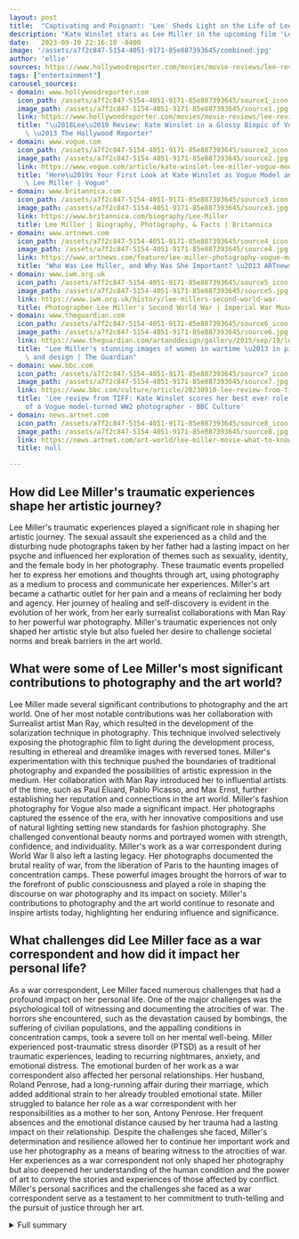 ```yaml
---
layout: post
title:  "Captivating and Poignant: 'Lee' Sheds Light on the Life of Lee Miller"
description: "Kate Winslet stars as Lee Miller in the upcoming film 'Lee', a biographical drama centered on the incredible journey of the renowned model turned photographer. Highlighting her resilience, the movie explores Miller's impact on fashion, art, and photojournalism during World War II."
date:   2023-09-10 22:16:10 -0400
image: '/assets/a7f2c847-5154-4051-9171-85e887393645/combined.jpg'
author: 'ellie'
sources: https://www.hollywoodreporter.com/movies/movie-reviews/lee-review-kate-winslet-1235586645/ https://www.vogue.com/article/kate-winslet-lee-miller-vogue-model-war-correspondent https://news.artnet.com/art-world/lee-miller-movie-what-to-know-2344558 https://www.britannica.com/biography/Lee-Miller https://www.artnews.com/feature/lee-miller-photography-vogue-man-ray-1234587240/ https://www.iwm.org.uk/history/lee-millers-second-world-war https://www.theguardian.com/artanddesign/gallery/2015/sep/19/lee-millers-stunning-images-of-women-in-wartime-in-pictures https://www.bbc.com/culture/article/20230910-lee-review-from-tiff-kate-winslet-stars-in-an-intimate-portrait-of-a-vogue-model-turned-ww2-photographer
tags: ["entertainment"]
carousel_sources:
- domain: www.hollywoodreporter.com
  icon_path: /assets/a7f2c847-5154-4051-9171-85e887393645/source1_icon.jpg
  image_path: /assets/a7f2c847-5154-4051-9171-85e887393645/source1.jpg
  link: https://www.hollywoodreporter.com/movies/movie-reviews/lee-review-kate-winslet-1235586645/
  title: "\u2018Lee\u2019 Review: Kate Winslet in a Glossy Biopic of Vogue Photographer\
    \ \u2013 The Hollywood Reporter"
- domain: www.vogue.com
  icon_path: /assets/a7f2c847-5154-4051-9171-85e887393645/source2_icon.jpg
  image_path: /assets/a7f2c847-5154-4051-9171-85e887393645/source2.jpg
  link: https://www.vogue.com/article/kate-winslet-lee-miller-vogue-model-war-correspondent
  title: "Here\u2019s Your First Look at Kate Winslet as Vogue Model and War Correspondent\
    \ Lee Miller | Vogue"
- domain: www.britannica.com
  icon_path: /assets/a7f2c847-5154-4051-9171-85e887393645/source3_icon.jpg
  image_path: /assets/a7f2c847-5154-4051-9171-85e887393645/source3.jpg
  link: https://www.britannica.com/biography/Lee-Miller
  title: Lee Miller | Biography, Photography, & Facts | Britannica
- domain: www.artnews.com
  icon_path: /assets/a7f2c847-5154-4051-9171-85e887393645/source4_icon.jpg
  image_path: /assets/a7f2c847-5154-4051-9171-85e887393645/source4.jpg
  link: https://www.artnews.com/feature/lee-miller-photography-vogue-man-ray-1234587240/
  title: "Who Was Lee Miller, and Why Was She Important? \u2013 ARTnews.com"
- domain: www.iwm.org.uk
  icon_path: /assets/a7f2c847-5154-4051-9171-85e887393645/source5_icon.jpg
  image_path: /assets/a7f2c847-5154-4051-9171-85e887393645/source5.jpg
  link: https://www.iwm.org.uk/history/lee-millers-second-world-war
  title: Photographer Lee Miller's Second World War | Imperial War Museums
- domain: www.theguardian.com
  icon_path: /assets/a7f2c847-5154-4051-9171-85e887393645/source6_icon.jpg
  image_path: /assets/a7f2c847-5154-4051-9171-85e887393645/source6.jpg
  link: https://www.theguardian.com/artanddesign/gallery/2015/sep/19/lee-millers-stunning-images-of-women-in-wartime-in-pictures
  title: "Lee Miller's stunning images of women in wartime \u2013 in pictures | Art\
    \ and design | The Guardian"
- domain: www.bbc.com
  icon_path: /assets/a7f2c847-5154-4051-9171-85e887393645/source7_icon.jpg
  image_path: /assets/a7f2c847-5154-4051-9171-85e887393645/source7.jpg
  link: https://www.bbc.com/culture/article/20230910-lee-review-from-tiff-kate-winslet-stars-in-an-intimate-portrait-of-a-vogue-model-turned-ww2-photographer
  title: 'Lee review from TIFF: Kate Winslet scores her best ever role in this biopic
    of a Vogue model-turned WW2 photographer - BBC Culture'
- domain: news.artnet.com
  icon_path: /assets/a7f2c847-5154-4051-9171-85e887393645/source8_icon.jpg
  image_path: /assets/a7f2c847-5154-4051-9171-85e887393645/source8.jpg
  link: https://news.artnet.com/art-world/lee-miller-movie-what-to-know-2344558
  title: null

---
```


## How did Lee Miller's traumatic experiences shape her artistic journey?
Lee Miller's traumatic experiences played a significant role in shaping her artistic journey. The sexual assault she experienced as a child and the disturbing nude photographs taken by her father had a lasting impact on her psyche and influenced her exploration of themes such as sexuality, identity, and the female body in her photography. These traumatic events propelled her to express her emotions and thoughts through art, using photography as a medium to process and communicate her experiences. Miller's art became a cathartic outlet for her pain and a means of reclaiming her body and agency. Her journey of healing and self-discovery is evident in the evolution of her work, from her early surrealist collaborations with Man Ray to her powerful war photography. Miller's traumatic experiences not only shaped her artistic style but also fueled her desire to challenge societal norms and break barriers in the art world.

## What were some of Lee Miller's most significant contributions to photography and the art world?
Lee Miller made several significant contributions to photography and the art world. One of her most notable contributions was her collaboration with Surrealist artist Man Ray, which resulted in the development of the solarization technique in photography. This technique involved selectively exposing the photographic film to light during the development process, resulting in ethereal and dreamlike images with reversed tones. Miller's experimentation with this technique pushed the boundaries of traditional photography and expanded the possibilities of artistic expression in the medium. Her collaboration with Man Ray introduced her to influential artists of the time, such as Paul Éluard, Pablo Picasso, and Max Ernst, further establishing her reputation and connections in the art world. Miller's fashion photography for Vogue also made a significant impact. Her photographs captured the essence of the era, with her innovative compositions and use of natural lighting setting new standards for fashion photography. She challenged conventional beauty norms and portrayed women with strength, confidence, and individuality. Miller's work as a war correspondent during World War II also left a lasting legacy. Her photographs documented the brutal reality of war, from the liberation of Paris to the haunting images of concentration camps. These powerful images brought the horrors of war to the forefront of public consciousness and played a role in shaping the discourse on war photography and its impact on society. Miller's contributions to photography and the art world continue to resonate and inspire artists today, highlighting her enduring influence and significance.

## What challenges did Lee Miller face as a war correspondent and how did it impact her personal life?
As a war correspondent, Lee Miller faced numerous challenges that had a profound impact on her personal life. One of the major challenges was the psychological toll of witnessing and documenting the atrocities of war. The horrors she encountered, such as the devastation caused by bombings, the suffering of civilian populations, and the appalling conditions in concentration camps, took a severe toll on her mental well-being. Miller experienced post-traumatic stress disorder (PTSD) as a result of her traumatic experiences, leading to recurring nightmares, anxiety, and emotional distress. The emotional burden of her work as a war correspondent also affected her personal relationships. Her husband, Roland Penrose, had a long-running affair during their marriage, which added additional strain to her already troubled emotional state. Miller struggled to balance her role as a war correspondent with her responsibilities as a mother to her son, Antony Penrose. Her frequent absences and the emotional distance caused by her trauma had a lasting impact on their relationship. Despite the challenges she faced, Miller's determination and resilience allowed her to continue her important work and use her photography as a means of bearing witness to the atrocities of war. Her experiences as a war correspondent not only shaped her photography but also deepened her understanding of the human condition and the power of art to convey the stories and experiences of those affected by conflict. Miller's personal sacrifices and the challenges she faced as a war correspondent serve as a testament to her commitment to truth-telling and the pursuit of justice through her art.



<details>
  <summary>Full summary</summary>
<p>Kate Winslet stars as Lee Miller in the upcoming film 'Lee', a biographical drama centered on the life and work of the renowned model turned photographer. The movie, based on the biography 'The Lives of Lee Miller' by Antony Penrose, explores the most significant decade of Miller's life from 1938 to 1948, when she served as an official correspondent for Vogue during World War II. Filming is currently underway, and the film is set to premiere at the 2023 Toronto International Film Festival.</p>
<p>Miller's journey from model to photographer was extraordinary. Born on April 23, 1907, in Poughkeepsie, New York, she was introduced to photography by her father, an amateur photographer. However, her early years were marked by traumatic experiences. At the age of seven, she was sexually assaulted by a family friend, which had a lasting impact on her life. In her 20s, Miller's father took inappropriate and disturbing nude photographs of her.</p>
<p>Despite these obstacles, Miller pursued her artistic passions by leaving home at age 19 and starting a career in modeling and studying art in Manhattan. Her breakthrough came when she became a model for Vogue and even graced the cover of the American and British editions in 1927. It was during her time in Paris that she lived with and collaborated with Surrealist artist Man Ray. Together, they developed the technique of solarization in photography and Miller forged connections with influential artists like Paul Éluard, Pablo Picasso, and Max Ernst.</p>
<p>In 1932, Miller returned to New York City and established her own photo studio. She continued to push the boundaries of her art and gained recognition for her work, exhibiting at galleries and museums. Her life took another turn when she married Aziz Eloui Bey, an Egyptian businessman, in 1934 and moved to Cairo.</p>
<p>However, Miller's desire to contribute to the war effort led her back to Europe. In London, she joined the British Surrealist artist Roland Penrose, whom she later married. Miller became a war correspondent for Vogue, documenting the horrors of World War II through her powerful photographs. Her images captured the liberation of Paris and the haunting reality of concentration camps.</p>
<p>Miller's photography career faded from public view after the war, but her son Anthony Penrose rediscovered her extensive archive of work. In 2013, a foundation was formed in her name to preserve and promote her legacy. Exhibitions showcasing Miller's contributions to the Surrealist art movement and her fashion photography are planned, allowing audiences to appreciate the breadth and impact of her work.</p>
<p>The film 'Lee' aims to shed light on the incredible life and work of Lee Miller. Directed by Ellen Kuras, the film features a talented cast, including Kate Winslet as Miller, Alexander Skarsgård as Roland Penrose, and Josh O'Connor as Antony Penrose. Andrea Riseborough, Marion Cotillard, and Noémie Merlant also join the cast, portraying important figures in Miller's life.</p>
<p>As the film delves into Miller's experiences as a war correspondent, it highlights the enormous personal toll that witnessing such atrocities took on her. Alongside her struggles with post-traumatic stress disorder (PTSD), Miller faced the challenges of personal relationships, including her husband's long-running affair. Kate Winslet's portrayal of Miller is expected to capture the complexity and resilience of this remarkable woman.</p>
<p>Through 'Lee', audiences will discover the extraordinary story of Lee Miller and her enduring impact on the realms of fashion, art, and photojournalism. Her journey from model to photographer to war correspondent reflects her determination to challenge societal norms and redefine her role in the world. The film promises to be a captivating and poignant exploration of Miller's life, offering a deeper understanding of a trailblazer who changed the course of photography and storytelling.</p>
</details>
